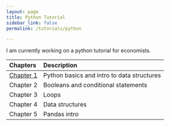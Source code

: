 ```yaml
---
layout: page
title: Python Tutorial
sidebar_link: false
permalink: /tutorials/python

---
```

I am currently working on a python tutorial for economists.

| Chapters | Description |
| :--- | :--- |
| [Chapter 1](python/chapter_1) | Python basics and intro to data structures |
| Chapter 2 | Booleans and conditional statements |
| Chapter 3 | Loops |
| Chapter 4 | Data structures |
| Chapter 5 | Pandas intro |